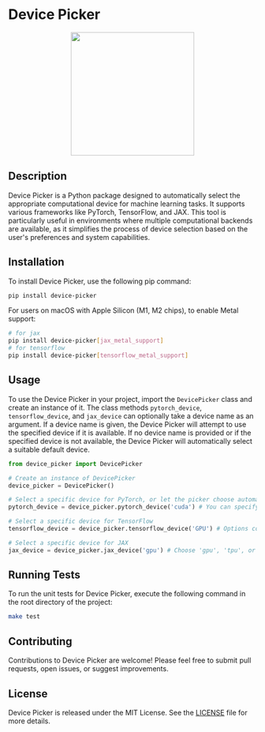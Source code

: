 # Device Picker
<p align="center"><img width="250" height="250" margin-right="100%" src="image/logo.png"></p>

## Description

Device Picker is a Python package designed to automatically select the appropriate computational device for machine learning tasks. It supports various frameworks like PyTorch, TensorFlow, and JAX. This tool is particularly useful in environments where multiple computational backends are available, as it simplifies the process of device selection based on the user's preferences and system capabilities.

## Installation

To install Device Picker, use the following pip command:

```bash
pip install device-picker
```

For users on macOS with Apple Silicon (M1, M2 chips), to enable Metal support:

```bash
# for jax
pip install device-picker[jax_metal_support] 
# for tensorflow
pip install device-picker[tensorflow_metal_support] 
```

## Usage

To use the Device Picker in your project, import the `DevicePicker` class and create an instance of it. The class methods `pytorch_device`, `tensorflow_device`, and `jax_device` can optionally take a device name as an argument. If a device name is given, the Device Picker will attempt to use the specified device if it is available. If no device name is provided or if the specified device is not available, the Device Picker will automatically select a suitable default device.

```python
from device_picker import DevicePicker

# Create an instance of DevicePicker
device_picker = DevicePicker()

# Select a specific device for PyTorch, or let the picker choose automatically
pytorch_device = device_picker.pytorch_device('cuda') # You can specify 'cuda', 'mps', or leave it empty

# Select a specific device for TensorFlow
tensorflow_device = device_picker.tensorflow_device('GPU') # Options could be 'GPU', 'CPU', etc.

# Select a specific device for JAX
jax_device = device_picker.jax_device('gpu') # Choose 'gpu', 'tpu', or others

```

## Running Tests

To run the unit tests for Device Picker, execute the following command in the root directory of the project:

```bash
make test
```

## Contributing

Contributions to Device Picker are welcome! Please feel free to submit pull requests, open issues, or suggest improvements.

## License

Device Picker is released under the MIT License. See the [LICENSE](LICENSE) file for more details.